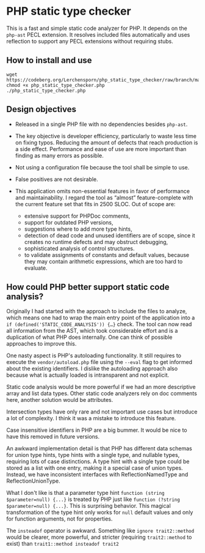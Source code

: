 # PHP static type checker

This is a fast and simple static code analyzer for PHP. It depends on the `php-ast` PECL extension.
It resolves included files automatically and uses reflection to support any PECL extensions without
requiring stubs.

## How to install and use

```
wget https://codeberg.org/Lerchensporn/php_static_type_checker/raw/branch/master/php_static_type_checker.php
chmod +x php_static_type_checker.php
./php_static_type_checker.php
```

## Design objectives

- Released in a single PHP file with no dependencies besides `php-ast`.

- The key objective is developer efficiency, particularly to waste less time on fixing typos.
  Reducing the amount of defects that reach production is a side effect. Performance and ease of
  use are more important than finding as many errors as possible.

- Not using a configuration file because the tool shall be simple to use.

- False positives are not desirable.

- This application omits non-essential features in favor of performance and maintainability.
  I regard the tool as “almost” feature-complete with the current feature set that fits in 2500 SLOC.
  Out of scope are:
   - extensive support for PHPDoc comments,
   - support for outdated PHP versions,
   - suggestions where to add more type hints,
   - detection of dead code and unused identifiers are of scope, since it creates no runtime
     defects and may obstruct debugging,
   - sophisticated analysis of control structures.
   - to validate assignments of constants and default values, because they may contain arithmetic
     expressions, which are too hard to evaluate.

## How could PHP better support static code analysis?

Originally I had started with the approach to include the files to analyze, which means one had
to wrap the main entry point of the application into a `if (defined('STATIC_CODE_ANALYSIS')) {…}` check.
The tool can now read all information from the AST, which took considerable effort and is a
duplication of what PHP does internally. One can think of possible approaches to improve this.

One nasty aspect is PHP's autoloading functionality. It still requires to execute the
`vendor/autoload.php` file using the `--eval` flag to get informed about the existing identifiers.
I dislike the autoloading approach also because what is actually loaded is intransparent and not
explicit.

Static code analysis would be more powerful if we had an more descriptive array and list data
types. Other static code analyzers rely on doc comments here, another solution would be attributes.

Intersection types have only rare and not important use cases but introduce a lot of complexity. I
think it was a mistake to introduce this feature.

Case insensitive identifiers in PHP are a big bummer. It would be nice to have this removed in
future versions.

An awkward implementation detail is that PHP has different data schemas for union type hints,
type hints with a single type, and nullable types, requiring lots of case distinctions. A type hint
with a single type could be stored as a list with one entry, making it a special case of union
types. Instead, we have inconsistent interfaces with ReflectionNamedType and ReflectionUnionType.

What I don't like is that a parameter type hint `function (string $parameter=null) {...}` is
treated by PHP just like `function (?string $parameter=null) {...}`. This is surprising behavior.
This magical transformation of the type hint only works for `null` default values and only for
function arguments, not for properties.

The `insteadof` operator is awkward. Something like `ignore trait2::method` would be clearer, more
powerful, and stricter (requiring `trait2::method` to exist) than `trait1::method insteadof trait2` 
